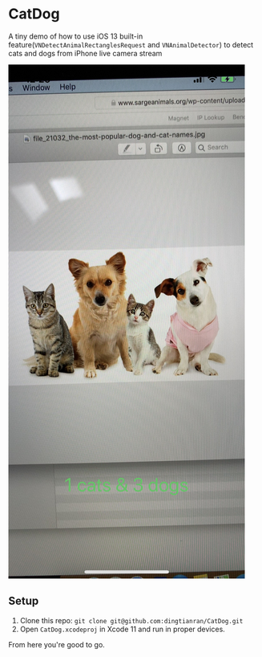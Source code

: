 # CatDog

A tiny demo of how to use iOS 13 built-in feature(`VNDetectAnimalRectanglesRequest` and `VNAnimalDetector`) to detect cats and dogs from iPhone live camera stream

![sample](https://github.com/dingtianran/CatDog/blob/master/IMG_2915.jpg)

## Setup
1. Clone this repo: `git clone git@github.com:dingtianran/CatDog.git`
2. Open `CatDog.xcodeproj` in Xcode 11 and run in proper devices.

From here you're good to go.
